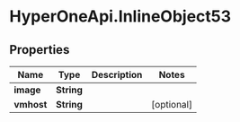 # HyperOneApi.InlineObject53

## Properties
Name | Type | Description | Notes
------------ | ------------- | ------------- | -------------
**image** | **String** |  | 
**vmhost** | **String** |  | [optional] 


